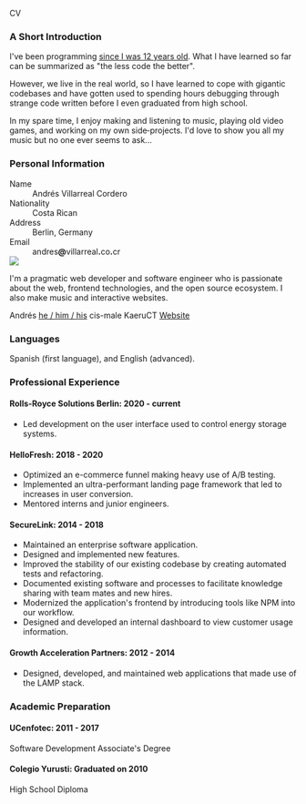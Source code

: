 CV

### A Short Introduction

I've been programming [since I was 12 years old](https://kaeruct.github.io/posts/origins.html). What I have learned so far can be summarized as "the less code the better".

However, we live in the real world, so I have learned to cope with gigantic codebases and have gotten used to spending hours debugging through strange code written before I even graduated from high school.

In my spare time, I enjoy making and listening to music, playing old video games, and working on my own side‑projects. I'd love to show you all my music but no one ever seems to ask...

### Personal Information

<dl class="personal-info h-card">
<dt>Name</dt>
<dd class="p-name">Andrés Villarreal Cordero</dd>
<dt>Nationality</dt>
<dd>Costa Rican</dd>
<dt>Address</dt>
<dd><span class="p-locality">Berlin</span>, <span class="p-country-name">Germany</span></dd>
<dt>Email</dt>
<dd class="u-email">andres<strong>@</strong>villarreal<strong>.</strong>co<strong>.</strong>cr</dd>
<div class="meta">
<img class="u-photo" src="/img/face.jpg" />
<p class="p-note">
I'm a pragmatic web developer and software engineer who is passionate about the web, frontend technologies, and the open source ecosystem. I also make music and interactive websites.
</p>
<span class="p-given-name">Andrés</span>
<a class="u-pronoun" href="https://pronoun.is/he">he / him / his</a>
<span class="p-gender-identity">cis-male</span>
<span class="p-nickname">KaeruCT</span>
<a href="http://andres.villarreal.co.cr/" class="u-url u-uid">Website</a>
</div>
</dl>

### Languages

Spanish (first language), and English (advanced).

### Professional Experience

#### Rolls-Royce Solutions Berlin: 2020 - current

*   Led development on the user interface used to control energy storage systems.

#### HelloFresh: 2018 - 2020

*   Optimized an e-commerce funnel making heavy use of A/B testing.
*   Implemented an ultra-performant landing page framework that led to increases in user conversion.
*   Mentored interns and junior engineers.

#### SecureLink: 2014 - 2018

*   Maintained an enterprise software application.
*   Designed and implemented new features.
*   Improved the stability of our existing codebase by creating automated tests and refactoring.
*   Documented existing software and processes to facilitate knowledge sharing with team mates and new hires.
*   Modernized the application's frontend by introducing tools like NPM into our workflow.
*   Designed and developed an internal dashboard to view customer usage information.

#### Growth Acceleration Partners: 2012 - 2014

*   Designed, developed, and maintained web applications that made use of the LAMP stack.

### Academic Preparation

#### UCenfotec: 2011 - 2017

Software Development Associate's Degree

#### Colegio Yurusti: Graduated on 2010

High School Diploma